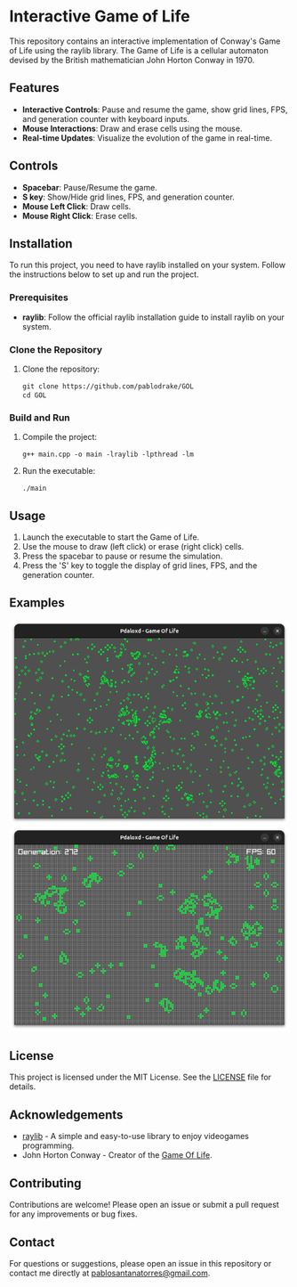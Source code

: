 # Interactive Game of Life

This repository contains an interactive implementation of Conway's Game of Life using the raylib library. The Game of Life is a cellular automaton devised by the British mathematician John Horton Conway in 1970.

## Features

- **Interactive Controls**: Pause and resume the game, show grid lines, FPS, and generation counter with keyboard inputs.
- **Mouse Interactions**: Draw and erase cells using the mouse.
- **Real-time Updates**: Visualize the evolution of the game in real-time.

## Controls

- **Spacebar**: Pause/Resume the game.
- **S key**: Show/Hide grid lines, FPS, and generation counter.
- **Mouse Left Click**: Draw cells.
- **Mouse Right Click**: Erase cells.

## Installation

To run this project, you need to have raylib installed on your system. Follow the instructions below to set up and run the project.

### Prerequisites

- **raylib**: Follow the official raylib installation guide to install raylib on your system.

### Clone the Repository

1. Clone the repository:
    ```
    git clone https://github.com/pablodrake/GOL
    cd GOL
    ```

### Build and Run

1. Compile the project:
    ```
    g++ main.cpp -o main -lraylib -lpthread -lm
    ```

2. Run the executable:
    ```
    ./main
    ```

## Usage

1. Launch the executable to start the Game of Life.
2. Use the mouse to draw (left click) or erase (right click) cells.
3. Press the spacebar to pause or resume the simulation.
4. Press the 'S' key to toggle the display of grid lines, FPS, and the generation counter.

## Examples

![EXAMPLE 1](images/ejemplo1.png)
![EXAMPLE 2](images/ejemplo2.png)

## License

This project is licensed under the MIT License. See the [LICENSE](LICENSE) file for details.

## Acknowledgements

- [raylib](https://www.raylib.com/) - A simple and easy-to-use library to enjoy videogames programming.
- John Horton Conway - Creator of the [Game Of Life](https://en.wikipedia.org/wiki/Conway%27s_Game_of_Life).

## Contributing

Contributions are welcome! Please open an issue or submit a pull request for any improvements or bug fixes.

## Contact

For questions or suggestions, please open an issue in this repository or contact me directly at [pablosantanatorres@gmail.com](mailto:pablosantanatorres@gmail.com).
